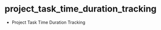 project_task_time_duration_tracking
===================================

* Project Task Time Duration Tracking